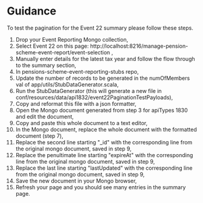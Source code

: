# Guidance

To test the pagination for the Event 22 summary please follow these steps.

1. Drop your Event Reporting Mongo collection,
2. Select Event 22 on this page: http://localhost:8216/manage-pension-scheme-event-report/event-selection ,
3. Manually enter details for the latest tax year and follow the flow through to the summary section,
4. In pensions-scheme-event-reporting-stubs repo,
5. Update the number of records to be generated in the numOfMembers val of app/utils/StubDataGenerator.scala,
6. Run the StubDataGenerator (this will generate a new file in conf/resources/data/api1832/event22PaginationTestPayloads),
7. Copy and reformat this file with a json formatter,
8. Open the Mongo document generated from step 3 for apiTypes 1830 and edit the document,
9. Copy and paste this whole document to a text editor,
10. In the Mongo document, replace the whole document with the formatted document (step 7),
11. Replace the second line starting "_id" with the corresponding line from the original mongo document, saved in step 9,
12. Replace the penultimate line starting "expireAt" with the corresponding line from the original mongo document, saved in step 9,
13. Replace the last line starting "lastUpdated" with the corresponding line from the original mongo document, saved in step 9,
14. Save the new document in your Mongo browser,
15. Refresh your page and you should see many entries in the summary page.